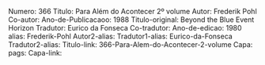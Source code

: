 Numero: 366
Titulo: Para Além do Acontecer 2º volume
Autor: Frederik Pohl
Co-autor: 
Ano-de-Publicacaoo: 1988
Titulo-original: Beyond the Blue Event Horizon
Tradutor: Eurico da Fonseca
Co-tradutor: 
Ano-de-edicao: 1980
alias: Frederik-Pohl
Autor2-alias: 
Tradutor1-alias: Eurico-da-Fonseca
Tradutor2-alias: 
Titulo-link: 366-Para-Alem-do-Acontecer-2-volume
Capa: 
pags: 
Capa-link: